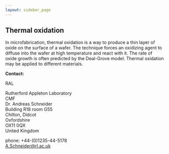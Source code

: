 ```yaml
---
layout: sidebar_page
---
```


## Thermal oxidation

In microfabrication, thermal oxidation is a way to produce a thin layer of oxide on the surface of a wafer. The technique forces an oxidizing agent to diffuse into the wafer at high temperature and react with it. The rate of oxide growth is often predicted by the Deal-Grove model. Thermal oxidation may be applied to different materials.
<!--break-->
__Contact:__

RAL

Rutherford Appleton Laboratory  
CMF   
Dr. Andreas Schneider  
Building R18 room G55   
Chilton, Didcot  
Oxfordshire   
OX11 0QX   
United Kingdom  

phone: +44-(0)1235-44-5178  
A.Schneider@rl.ac.uk